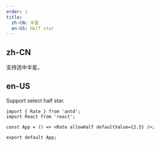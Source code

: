 ```yaml
---
order: 1
title:
  zh-CN: 半星
  en-US: Half star
---
```


## zh-CN

支持选中半星。

## en-US

Support select half star.

```tsx
import { Rate } from 'antd';
import React from 'react';

const App = () => <Rate allowHalf defaultValue={2.5} />;

export default App;
```
